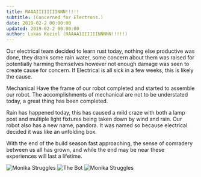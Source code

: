 ```yaml
---
title: RAAAIIIIIIIINNN!!!!!
subtitle: (Concerned for Electrons.)
date: 2019-02-2 00:00:00
updated: 2019-02-2 00:00:00
author: Lukas Koziol (RAAAAIIIIIIINNNNN!!!!!)
---
```


Our electrical team decided to learn rust today, nothing else productive was done, they drank some rain water, some concern about them was raised for potentially harming themselves however not enough damage was seen to create cause for concern. If Electrical is all sick in a few weeks, this is likely the cause.

Mechanical Have the frame of our robot completed and started to assemble our robot. The accomplishments of mechanical are not to be understated today, a great thing has been completed.

Rain has happened today, this has caused a mild craze with both a lamp post and multiple light fixtures being taken down by wind and rain. Our robot also has a new name, pandora. It was named so because electrical decided it was like an unfolding box.

With the end of the build season fast approaching, the sense of comradery between us all has grown, and while the end may be near these experiences will last a lifetime.






![Monika Struggles](/images/201922/monikaStruggles.jpg)
![The Bot](/images/201922/theBot.jpg)
![Monika Struggles](/images/201922/lampostDown.jpg)
